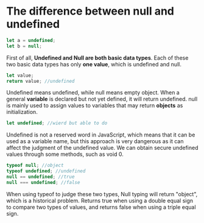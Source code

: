 # The difference between null and undefined

```js
let a = undefined;
let b = null;
```

First of all, **Undefined and Null are both basic data types**. Each of these two basic data types has only **one value**, which is undefined and null.



```js
let value;
return value; //undefined
```

Undefined means undefined, while null means empty object. When a general **variable** is declared but not yet defined, it will return undefined. null is mainly used to assign values to variables that may return **objects** as initialization.



```js
let undefined; //wierd but able to do
```

Undefined is not a reserved word in JavaScript, which means that it can be used as a variable name, but this approach is very dangerous as it can affect the judgment of the undefined value. We can obtain secure undefined values through some methods, such as void 0.



```js
typeof null; //object
typeof undefined; //undefined
null == undefined; //true
null === undefined; //false
```

When using typeof to judge these two types, Null typing will return "object", which is a historical problem. Returns true when using a double equal sign to compare two types of values, and returns false when using a triple equal sign.



### 